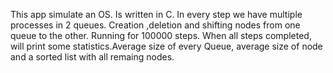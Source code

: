 This app simulate an OS.
Is written in C. In every step we have multiple processes in 2 queues. 
Creation ,deletion and shifting nodes from one queue to the other. Running for 100000 steps. 
When all steps completed, will print some statistics.Average size of every Queue, average size of node 
and a sorted list with all remaing nodes.
